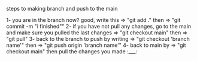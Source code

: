 steps to making branch and push to the main

1- you are in the branch now? good, write this => "git add ." then => "git commit -m "i finished""
2- if you have not pull any changes, go to the main and make sure you pulled the last changes => "git checkout main" then => "git pull"
3- back to the branch to push by writing => "git checkout 'branch name'" then => "git push origin 'branch name'"
4- back to main by => "git checkout main" then pull the changes you made
:___: